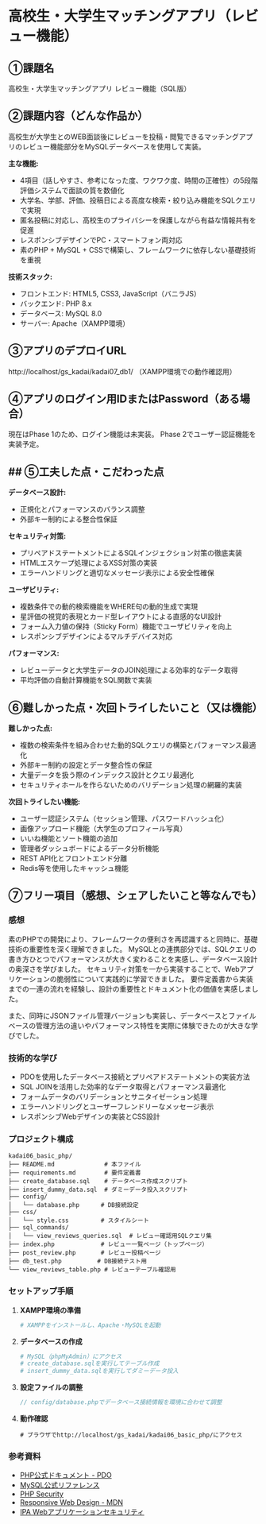 # 高校生・大学生マッチングアプリ（レビュー機能）

## ①課題名
高校生・大学生マッチングアプリ レビュー機能（SQL版）

## ②課題内容（どんな作品か）
高校生が大学生とのWEB面談後にレビューを投稿・閲覧できるマッチングアプリのレビュー機能部分をMySQLデータベースを使用して実装。

**主な機能:**
- 4項目（話しやすさ、参考になった度、ワクワク度、時間の正確性）の5段階評価システムで面談の質を数値化
- 大学名、学部、評価、投稿日による高度な検索・絞り込み機能をSQLクエリで実現
- 匿名投稿に対応し、高校生のプライバシーを保護しながら有益な情報共有を促進
- レスポンシブデザインでPC・スマートフォン両対応
- 素のPHP + MySQL + CSSで構築し、フレームワークに依存しない基礎技術を重視

**技術スタック:**
- フロントエンド: HTML5, CSS3, JavaScript（バニラJS）
- バックエンド: PHP 8.x
- データベース: MySQL 8.0
- サーバー: Apache（XAMPP環境）

## ③アプリのデプロイURL
http://localhost/gs_kadai/kadai07_db1/
（XAMPP環境での動作確認用）

## ④アプリのログイン用IDまたはPassword（ある場合）
現在はPhase 1のため、ログイン機能は未実装。
Phase 2でユーザー認証機能を実装予定。

## ## ⑤工夫した点・こだわった点
**データベース設計:**
- 正規化とパフォーマンスのバランス調整
- 外部キー制約による整合性保証

**セキュリティ対策:**
- プリペアドステートメントによるSQLインジェクション対策の徹底実装
- HTMLエスケープ処理によるXSS対策の実装
- エラーハンドリングと適切なメッセージ表示による安全性確保

**ユーザビリティ:**
- 複数条件での動的検索機能をWHERE句の動的生成で実現
- 星評価の視覚的表現とカード型レイアウトによる直感的なUI設計
- フォーム入力値の保持（Sticky Form）機能でユーザビリティを向上
- レスポンシブデザインによるマルチデバイス対応

**パフォーマンス:**
- レビューデータと大学生データのJOIN処理による効率的なデータ取得
- 平均評価の自動計算機能をSQL関数で実装

## ⑥難しかった点・次回トライしたいこと（又は機能）
**難しかった点:**
- 複数の検索条件を組み合わせた動的SQLクエリの構築とパフォーマンス最適化
- 外部キー制約の設定とデータ整合性の保証
- 大量データを扱う際のインデックス設計とクエリ最適化
- セキュリティホールを作らないためのバリデーション処理の網羅的実装

**次回トライしたい機能:**
- ユーザー認証システム（セッション管理、パスワードハッシュ化）
- 画像アップロード機能（大学生のプロフィール写真）
- いいね機能とソート機能の追加
- 管理者ダッシュボードによるデータ分析機能
- REST API化とフロントエンド分離
- Redis等を使用したキャッシュ機能

## ⑦フリー項目（感想、シェアしたいこと等なんでも）

### 感想
素のPHPでの開発により、フレームワークの便利さを再認識すると同時に、基礎技術の重要性を深く理解できました。
MySQLとの連携部分では、SQLクエリの書き方ひとつでパフォーマンスが大きく変わることを実感し、データベース設計の奥深さを学びました。
セキュリティ対策を一から実装することで、Webアプリケーションの脆弱性について実践的に学習できました。
要件定義書から実装までの一連の流れを経験し、設計の重要性とドキュメント化の価値を実感しました。

また、同時にJSONファイル管理バージョンも実装し、データベースとファイルベースの管理方法の違いやパフォーマンス特性を実際に体験できたのが大きな学びでした。

### 技術的な学び
- PDOを使用したデータベース接続とプリペアドステートメントの実装方法
- SQL JOINを活用した効率的なデータ取得とパフォーマンス最適化
- フォームデータのバリデーションとサニタイゼーション処理
- エラーハンドリングとユーザーフレンドリーなメッセージ表示
- レスポンシブWebデザインの実装とCSS設計

### プロジェクト構成
```
kadai06_basic_php/
├── README.md              # 本ファイル
├── requirements.md        # 要件定義書
├── create_database.sql    # データベース作成スクリプト
├── insert_dummy_data.sql  # ダミーデータ投入スクリプト
├── config/
│   └── database.php      # DB接続設定
├── css/
│   └── style.css         # スタイルシート
├── sql_commands/
│   └── view_reviews_queries.sql  # レビュー確認用SQLクエリ集
├── index.php             # レビュー一覧ページ（トップページ）
├── post_review.php       # レビュー投稿ページ
├── db_test.php          # DB接続テスト用
└── view_reviews_table.php # レビューテーブル確認用
```

### セットアップ手順
1. **XAMPP環境の準備**
   ```bash
   # XAMPPをインストールし、Apache・MySQLを起動
   ```

2. **データベースの作成**
   ```bash
   # MySQL（phpMyAdmin）にアクセス
   # create_database.sqlを実行してテーブル作成
   # insert_dummy_data.sqlを実行してダミーデータ投入
   ```

3. **設定ファイルの調整**
   ```php
   // config/database.phpでデータベース接続情報を環境に合わせて調整
   ```

4. **動作確認**
   ```
   # ブラウザでhttp://localhost/gs_kadai/kadai06_basic_php/にアクセス
   ```

### 参考資料
- [PHP公式ドキュメント - PDO](https://www.php.net/manual/ja/book.pdo.php)
- [MySQL公式リファレンス](https://dev.mysql.com/doc/refman/8.0/ja/data-types.html)
- [PHP Security](https://www.php.net/manual/ja/security.php)
- [Responsive Web Design - MDN](https://developer.mozilla.org/ja/docs/Learn/CSS/CSS_layout/Responsive_Design)
- [IPA Webアプリケーションセキュリティ](https://www.ipa.go.jp/security/vuln/websecurity.html)
